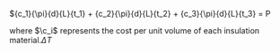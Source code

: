 ${c_1}{\pi}{d}{L}{t_1} + {c_2}{\pi}{d}{L}{t_2} + {c_3}{\pi}{d}{L}{t_3} = P

where $\c_i$ represents the cost per unit volume of each insulation material.$\Delta{T}$
